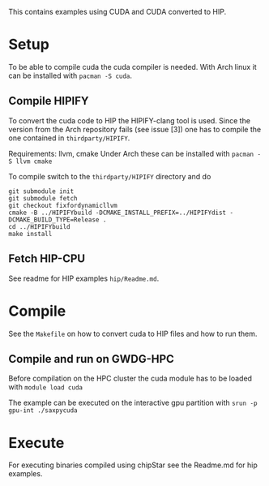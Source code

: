 This contains examples using CUDA and CUDA converted to HIP.

# Setup
To be able to compile cuda the cuda compiler is needed. With Arch linux it can be installed with
 `pacman -S cuda`.

## Compile HIPIFY
To convert the cuda code to HIP the HIPIFY-clang tool is used. Since the version from the Arch repository fails (see issue [3]) one has to compile the one contained in `thirdparty/HIPIFY`.

Requirements: llvm, cmake
Under Arch these can be installed with
 `pacman -S llvm cmake`

To compile switch to the `thirdparty/HIPIFY` directory and do
 ```
 git submodule init
 git submodule fetch
 git checkout fixfordynamicllvm
 cmake -B ../HIPIFYbuild -DCMAKE_INSTALL_PREFIX=../HIPIFYdist -DCMAKE_BUILD_TYPE=Release .
 cd ../HIPIFYbuild
 make install
```

## Fetch HIP-CPU
See readme for HIP examples `hip/Readme.md`.

# Compile
See the `Makefile` on how to convert cuda to HIP files and how to run them.

## Compile and run on GWDG-HPC
Before compilation on the HPC cluster the cuda module has to be loaded with
 `module load cuda`

The example can be executed on the interactive gpu partition with
 `srun -p gpu-int ./saxpycuda`


# Execute
For executing binaries compiled using chipStar see the Readme.md for hip examples.
